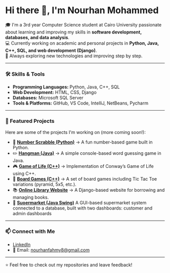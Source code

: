 # Hi there 👋, I'm Nourhan Mohammed

🎓 I'm a 3rd year Computer Science student at Cairo University passionate about learning and improving my skills in **software development, databases, and data analysis**.  
💻 Currently working on academic and personal projects in **Python, Java, C++, SQL, and web development (Django)**.  
🌱 Always exploring new technologies and improving step by step.  

---

### 🛠️ Skills & Tools
- **Programming Languages:** Python, Java, C++, SQL  
- **Web Development:** HTML, CSS, Django  
- **Databases:** Microsoft SQL Server  
- **Tools & Platforms:** GitHub, VS Code, IntelliJ, NetBeans, Pycharm

---

### 📌 Featured Projects
Here are some of the projects I'm working on (more coming soon!):  

- 🔢 [**Number Scrabble (Python)**](https://github.com/Nourhanfahmy8/Number-Scrabble) → A fun number-based game built in Python.  
- ✏️ [**Hangman (Java)**](https://github.com/Nourhanfahmy8/Hang_Man_Game) → A simple console-based word guessing game in Java.  
- 🎮 [**Game of Life (C++)**](https://github.com/Nourhanfahmy8/Gameoflife) → Implementation of Conway’s Game of Life using C++.  
- 🎲 [**Board Games (C++)**](https://github.com/Nourhanfahmy8/Board_Games) → A set of board games including Tic Tac Toe variations (pyramid, 5x5, etc.).  
- 📚 [**Online Library Website**](https://github.com/MennaMohy/OnlineLibraryWebsite) → A Django-based website for borrowing and managing books.  
- 🛒 [**Suoermarket (Java Swing)**](https://github.com/Shahd132/SupermarketProjectLV) A GUI-based supermarket system connected to a database, built with two                 dashboards: customer and admin dashboards

---

### 📫 Connect with Me
- [LinkedIn](linkedin.com/in/nourhan-mohammed-b48873318)  
- 📧 Email: nourhanfahmy8@gmail.com  

---

⭐️ Feel free to check out my repositories and leave feedback!  
